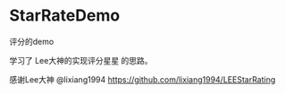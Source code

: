 # StarRateDemo
评分的demo

学习了 Lee大神的实现评分星星 的思路。

感谢Lee大神 @lixiang1994 
https://github.com/lixiang1994/LEEStarRating